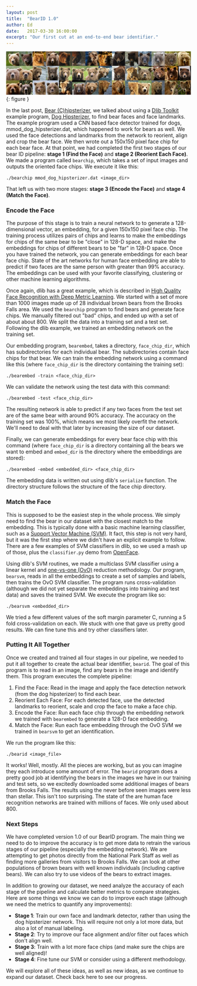 ```yaml
---
layout: post
title:  "BearID 1.0"
author: Ed
date:   2017-03-30 16:00:00
excerpt: "Our first cut at an end-to-end bear identifier."
---
```

![Bear Face Chips](/assets/hipster-bears/images-front-chip.jpg){: figure }

In the last post, [Bear (C)hipsterizer](/2017/02/24/bear-chipsterizer.html), we talked about using a [Dlib Toolkit](http://dlib.net/) example program, [Dog Hipsterizer](http://blog.dlib.net/2016/10/hipsterize-your-dog-with-deep-learning.html), to find bear faces and face landmarks. The example program used a CNN based face detector trained for dogs, mmod_dog_hipsterizer.dat, which happened to work for bears as well. We used the face detections and landmarks from the network to reorient, align and crop the bear face. We then wrote out a 150x150 pixel face chip for each bear face. At that point, we had completed the first two stages of our bear ID pipeline: **stage 1 (Find the Face)** and **stage 2 (Reorient Each Face)**. We made a program called `bearchip`, which takes a set of input images and outputs the oriented face chips. We execute it like this:

```
./bearchip mmod_dog_hipsterizer.dat <image_dir>
```

That left us with two more stages: **stage 3 (Encode the Face)** and **stage 4 (Match the Face)**.

### Encode the Face

The purpose of this stage is to train a neural network to to generate a 128-dimensional vector, an embedding, for a given 150x150 pixel face chip. The training process utilizes pairs of chips and learns to make the embeddings for chips of the same bear to be "close" in 128-D space, and make the embeddings for chips of different bears to be "far" in 128-D space. Once you have trained the network, you can generate embeddings for each bear face chip. State of the art networks for human face embedding are able to predict if two faces are the same person with greater than 99% accuracy. The embeddings can be used with your favorite classifying, clustering or other machine learning algorithms.

Once again, dlib has a great example, which is described in [High Quality Face Recognition with Deep Metric Learning](http://blog.dlib.net/2017/02/high-quality-face-recognition-with-deep.html). We started with a set of more than 1000 images made up of 28 individual brown bears from the Brooks Falls area. We used the `bearchip` program to find bears and generate face chips. We manually filtered out "bad" chips, and ended up with a set of about about 800. We split the data into a training set and a test set. Following the dlib example, we trained an embedding network on the training set.

Our embedding program, `bearembed`, takes a directory, `face_chip_dir`, which has subdirectories for each individual bear. The subdirectories contain face chips for that bear. We can train the embedding network using a command like this (where `face_chip_dir` is the directory containing the training set):

```
./bearembed -train <face_chip_dir>
```

We can validate the network using the test data with this command:

```
./bearembed -test <face_chip_dir>
```

The resulting network is able to predict if any two faces from the test set are of the same bear with around 90% accuracy. The accuracy on the training set was 100%, which means we most likely overfit the network. We'll need to deal with that later by increasing the size of our dataset.

Finally, we can generate embeddings for every bear face chip with this command (where `face_chip_dir` is a directory containing all the bears we want to embed and `embed_dir` is the directory where the embeddings are stored):

```
./bearembed -embed <embedded_dir> <face_chip_dir>
```

The embedding data is written out using dlib's `serialize` function. The directory structure follows the structure of the face chip directory.

### Match the Face

This is supposed to be the easiest step in the whole process. We simply need to find the bear in our dataset with the closest match to the embedding. This is typically done with a basic machine learning classifier, such as a [Support Vector Machine (SVM)](https://en.wikipedia.org/wiki/Support_vector_machine). It fact, this step is not very hard, but it was the first step where we didn't have an explicit example to follow. There are a few examples of SVM classifiers in dlib, so we used a mash up of those, plus the `classifier.py` demo from [OpenFace](https://cmusatyalab.github.io/openface/).

Using dlib's SVM routines, we made a multiclass SVM classifier using a linear kernel and [one-vs-one (OvO)](https://en.wikipedia.org/wiki/Multiclass_classification#One-vs.-one) reduction methodology. Our program, `bearsvm`, reads in all the embeddings to create a set of samples and labels, then trains the OvO SVM classifier. The program runs cross-validation (although we did not yet separate the embeddings into training and test data) and saves the trained SVM. We execute the program like so:

```
./bearsvm <embedded_dir>
```

We tried a few different values of the soft margin parameter C, running a 5 fold cross-validation on each. We stuck with one that gave us pretty good results. We can fine tune this and try other classifiers later.

### Putting It All Together

Once we created and trained all four stages in our pipeline, we needed to put it all together to create the actual bear identifier, `bearid`. The goal of this program is to read in an image, find any bears in the image and identify them. This program executes the complete pipeline:

1. Find the Face: Read in the image and apply the face detection network (from the dog hipsterizer) to find each bear.
2. Reorient Each Face: For each detected face, use the detected landmarks to reorient, scale and crop the face to make a face chip.
3. Encode the Face: Run each face chip through the embedding network we trained with `bearembed` to generate a 128-D face embedding.
4. Match the Face: Run each face embedding through the OvO SVM we trained in `bearsvm` to get an identification.

We run the program like this:

```
./bearid <image_file>
```

It works! Well, mostly. All the pieces are working, but as you can imagine they each introduce some amount of error. The `bearid` program does a pretty good job at identifying the bears in the images we have in our training and test sets, so we excitedly downloaded some additional images of bears from Brooks Falls. The results using the never before seen images were less than stellar. This isn't too surprising. The state of the are human face recognition networks are trained with millions of faces. We only used about 800.

### Next Steps

We have completed version 1.0 of our BearID program. The main thing we need to do to improve the accuracy is to get more data to retrain the various stages of our pipeline (especially the embedding network). We are attempting to get photos directly from the National Park Staff as well as finding more galleries from visitors to Brooks Falls. We can look at other populations of brown bears with well known individuals (including captive bears). We can also try to use videos of the bears to extract images.

In addition to growing our dataset, we need analyze the accuracy of each stage of the pipeline and calculate better metrics to compare strategies. Here are some things we know we can do to improve each stage (although we need the metrics to quantify any improvements):

* **Stage 1**: Train our own face and landmark detector, rather than using the dog hipsterizer network. This will require not only a lot more data, but also a lot of manual labeling.
* **Stage 2**: Try to improve our face alignment and/or filter out faces which don't align well.
* **Stage 3**: Train with a lot more face chips (and make sure the chips are well aligned)!
* **Stage 4**: Fine tune our SVM or consider using a different methodology.

We will explore all of these ideas, as well as new ideas, as we continue to expand our dataset. Check back here to see our progress.
